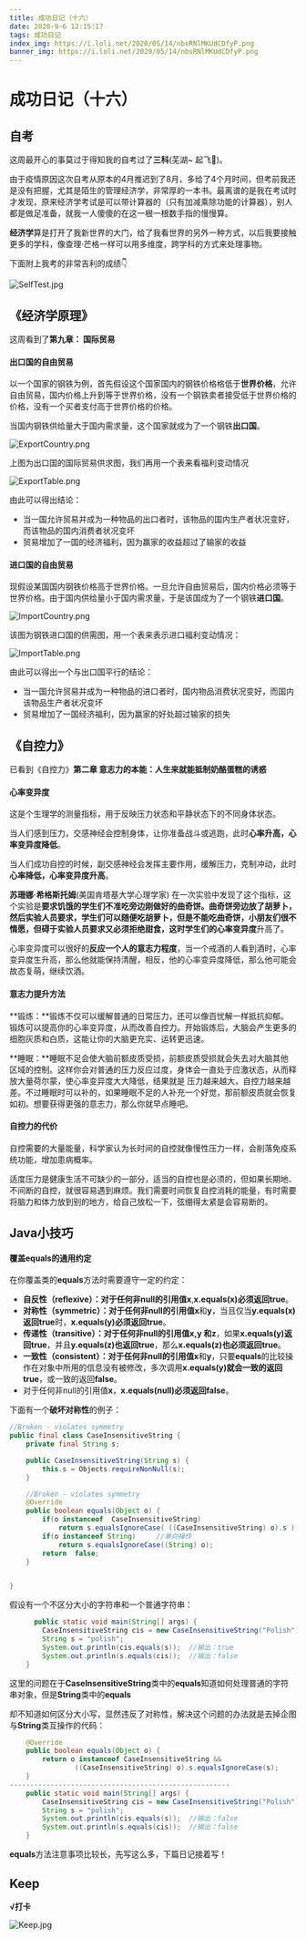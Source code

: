 ```yaml
---
title: 成功日记（十六）
date: 2020-9-6 12:15:17
tags: 成功日记
index_img: https://i.loli.net/2020/05/14/nbsRNlMKUdCDfyP.png
banner_img: https://i.loli.net/2020/05/14/nbsRNlMKUdCDfyP.png
---
```






# 成功日记（十六）



## 自考

这周最开心的事莫过于得知我的自考过了**三科**(芜湖~ 起飞🛫)。

由于疫情原因这次自考从原本的4月推迟到了8月，多给了4个月时间，但考前我还是没有把握，尤其是陌生的管理经济学，非常厚的一本书。最离谱的是我在考试时才发现，原来经济学考试是可以带计算器的（只有加减乘除功能的计算器），别人都是做足准备，就我一人傻傻的在这一根一根数手指的慢慢算。

**经济学**算是打开了我新世界的大门，给了我看世界的另外一种方式，以后我要接触更多的学科，像查理·芒格一样可以用多维度，跨学科的方式来处理事物。

下面附上我考的非常吉利的成绩👇

![SelfTest.jpg](https://i.loli.net/2020/09/05/kd8rq3VQD7ocRBl.jpg)





## 《经济学原理》

这周看到了**第九章： 国际贸易**

#### 出口国的自由贸易

以一个国家的钢铁为例，首先假设这个国家国内的钢铁价格格低于**世界价格**，允许自由贸易，国内价格上升到等于世界价格，没有一个钢铁卖者接受低于世界价格的价格，没有一个买者支付高于世界价格的价格。

当国内钢铁供给量大于国内需求量，这个国家就成为了一个钢铁**出口国**。

![ExportCountry.png](https://i.loli.net/2020/09/06/9aVbMYw1z4PRfWI.png)

上图为出口国的国际贸易供求图，我们再用一个表来看福利变动情况

![ExportTable.png](https://i.loli.net/2020/09/06/jofN725kusmP9We.png)

由此可以得出结论：

- 当一国允许贸易并成为一种物品的出口者时，该物品的国内生产者状况变好，而该物品的国内消费者状况变坏
- 贸易增加了一国的经济福利，因为赢家的收益超过了输家的收益

#### 进口国的自由贸易

现假设某国国内钢铁价格高于世界价格。一旦允许自由贸易后，国内价格必须等于世界价格。由于国内供给量小于国内需求量，于是该国成为了一个钢铁**进口国**。

![ImportCountry.png](https://i.loli.net/2020/09/06/RhYSFB8TNc7grj2.png)

该图为钢铁进口国的供需图，用一个表来表示进口福利变动情况：

![ImportTable.png](https://i.loli.net/2020/09/06/XTQw6DGLKoxP35O.png)

由此可以得出一个与出口国平行的结论：

- 当一国允许贸易并成为一种物品的进口者时，国内物品消费状况变好，而国内该物品生产者状况变坏
- 贸易增加了一国经济福利，因为赢家的好处超过输家的损失





## 《自控力》

已看到《自控力》**第二章 意志力的本能：人生来就能抵制奶酪蛋糕的诱惑**
#### 心率变异度

这是个生理学的测量指标，用于反映压力状态和平静状态下的不同身体状态。

当人们感到压力，交感神经会控制身体，让你准备战斗或逃跑，此时**心率升高，心率变异度降低**。

当人们成功自控的时候，副交感神经会发挥主要作用，缓解压力，克制冲动，此时**心率降低，心率变异度升高**。

**苏珊娜·希格斯托姆**(美国肯塔基大学心理学家) 在一次实验中发现了这个指标，这个实验是**要求饥饿的学生们不准吃旁边刚做好的曲奇饼。**曲奇饼旁边放了胡萝卜，然后实验人员要求，学生们可以随便吃胡萝卜，但是不能吃曲奇饼，小朋友们很不情愿，但碍于实验人员要求又必须拒绝甜食，这时学生们的**心率变异度**升高了。

心率变异度可以很好的**反应一个人的意志力程度**，当一个戒酒的人看到酒时，心率变异度生升高，那么他就能保持清醒，相反，他的心率变异度降低，那么他可能会故态复萌，继续饮酒。

#### 意志力提升方法

**锻炼：**锻炼不仅可以缓解普通的日常压力，还可以像百忧解一样抵抗抑郁。锻炼可以提高你的心率变异度，从而改善自控力。开始锻炼后，大脑会产生更多的细胞灰质和白质，这能让你的大脑更充实、运转更迅速。

**睡眠：**睡眠不足会使大脑前额皮质受损，前额皮质受损就会失去对大脑其他区域的控制。这样你会对普通的压力反应过度，身体会一直处于应激状态，从而释放大量荷尔蒙，使心率变异度大大降低，结果就是 压力越来越大，自控力越来越差。不过睡眠时可以补的，如果睡眠不足的人补充一个好觉，那前额皮质就会恢复如初。想要获得更强的意志力，那么你就早点睡吧。

#### 自控力的代价

自控需要的大量能量，科学家认为长时间的自控就像慢性压力一样，会削落免疫系统功能，增加患病概率。

适度压力是健康生活不可缺少的一部分，适当的自控也是必须的，但如果长期地、不间断的自控，就很容易遇到麻烦。我们需要时间恢复自控消耗的能量，有时需要将脑力和体力放到别的地方，给自己放松一下，弦绷得太紧是会容易断的。





## Java小技巧

#### 覆盖equals的通用约定

在你覆盖类的**equals**方法时需要遵守一定的约定：

- **自反性（reflexive）：**对于任何非null的引用值**x**,**x.equals(x)**必须返回**true**。
- **对称性（symmetric）：**对于任何非null的引用值**x**和**y**，当且仅当**y.equals(x)**返回**true**时，**x.equals(y)**必须返回**true**。
- **传递性（transitive）：**对于任何非null的引用值**x,y **和**z**，如果**x.equals(y)**返回**true**，并且**y.equals(z)**也返回**true**，那么**x.equals(z)**也必须返回**true**。
- **一致性（consistent）：**对于任何非null的引用值**x**和**y**，只要**equals**的比较操作在对象中所用的信息没有被修改，多次调用**x.equals(y)**就会一致的返回**true**，或一致的返回**false**。
- 对于任何非null的引用值**x**，**x.equals(null)**必须返回**false**。

下面有一个**破坏对称性**的例子：

```java
//Broken - violates symmetry
public final class CaseInsensitiveString {
    private final String s;

    public CaseInsensitiveString(String s) {
        this.s = Objects.requireNonNull(s);
    }

    //Broken - violates symmetry
    @Override
    public boolean equals(Object o) {
        if(o instanceof  CaseInsensitiveString)
            return s.equalsIgnoreCase( ((CaseInsensitiveString) o).s );
        if(o instanceof String) 	//单向操作
            return s.equalsIgnoreCase((String) o);
        return  false;
    }


}
```

假设有一个不区分大小的字符串和一个普通字符串：

```java
      public static void main(String[] args) {
        CaseInsensitiveString cis = new CaseInsensitiveString("Polish");
        String s = "polish";
        System.out.println(cis.equals(s));	//输出：true
        System.out.println(s.equals(cis));	//输出：false
    }
```

这里的问题在于**CaseInsensitiveString**类中的**equals**知道如何处理普通的字符串对象，但是**String**类中的**equals**

却不知道如何区分大小写，显然违反了对称性，解决这个问题的办法就是去掉企图与**String**类互操作的代码：

```java
    @Override
    public boolean equals(Object o) {
        return o instanceof CaseInsensitiveString &&
                ((CaseInsensitiveString) o).s.equalsIgnoreCase(s);
    }
------------------------------------------------------
	public static void main(String[] args) {
        CaseInsensitiveString cis = new CaseInsensitiveString("Polish");
        String s = "polish";
        System.out.println(cis.equals(s));	//输出：false
        System.out.println(s.equals(cis));	//输出：false
    }
```

**equals**方法注意事项比较长，先写这么多，下篇日记接着写！





## Keep

**√打卡**

![Keep.jpg](https://i.loli.net/2020/09/05/KBctuw7HFbYO6dn.jpg)

